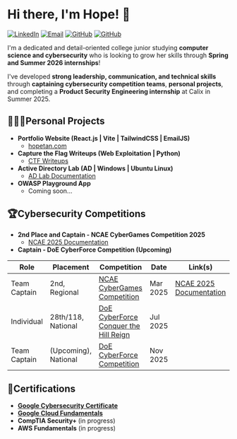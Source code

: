 <h1>Hi there, I'm Hope! 🥳 </h1>

[![LinkedIn](https://img.shields.io/badge/LinkedIn-blue?style=flat&logo=linkedin&logoColor=white)](https://linkedin.com/in/hopetan)
[![Email](https://img.shields.io/badge/-Gmail-red?style=flat&logo=Gmail&logoColor=white)](mailto:hopedtan@gmail.com)
[![GitHub](https://img.shields.io/badge/GitHub-181717?style=flat&logo=github&logoColor=white)](https://github.com/hope-tan)
[![GitHub](https://img.shields.io/badge/Portfolio_Site-8A2BE2)](https://hopetan.com)

<a>I'm a dedicated and detail-oriented college junior studying **computer science and cybersecurity** who is looking to grow her skills through **Spring and Summer 2026 internships**! </a> 

<a> I've developed **strong leadership, communication, and technical skills** through **captaining cybersecurity competition teams**, **personal projects**, and completing a **Product Security Engineering internship** at Calix in Summer 2025. </a>

<h2>👩🏻‍💻Personal Projects</h2>

- <b>Portfolio Website (React.js | Vite | TailwindCSS | EmailJS) </b>
  - [hopetan.com](https://www.hopetan.com)
- <b>Capture the Flag Writeups (Web Exploitation | Python) </b>
  - [CTF Writeups](https://github.com/hope-tan/ctf-writeups) 
- <b>Active Directory Lab (AD | Windows | Ubuntu Linux) </b>
  - [AD Lab Documentation](https://github.com/hope-tan/active-directory-lab)
- <b>OWASP Playground App</b>
  - Coming soon...

<h2>🏆Cybersecurity Competitions</h2>

- <b>2nd Place and Captain - NCAE CyberGames Competition 2025</b>
  - [NCAE 2025 Documentation](https://github.com/hope-tan/ncae-cybergames-2025)
- <b>Captain - DoE CyberForce Competition (Upcoming)</b>
 
| Role             | Placement              | Competition                                                                                            | Date     | Link(s)              |
|--------------------------------------------------------------------------------------------------------|----------|------------------|------------------------|-----------------------|
| Team Captain     | 2nd, Regional          | [NCAE CyberGames Competition](https://www.ncaecybergames.org/)                                         | Mar 2025 |[NCAE 2025 Documentation](https://github.com/hope-tan/ncae-cybergames-2025) |
| Individual       | 28th/118, National     | [DoE CyberForce Conquer the Hill Reign](https://cyberforce.energy.gov/conquer-the-hill/reign-edition/) | Jul 2025 |                       |
| Team Captain     | (Upcoming), National   | [DoE CyberForce Competition](https://cyberforce.energy.gov/cyberforce-competition/)                    | Nov 2025 |                       |

<h2>📝Certifications</h2>

- <b>[Google Cybersecurity Certificate](https://github.com/hope-tan/google-cybersecurity-certificate)</b>
- <b>[Google Cloud Fundamentals](https://coursera.org/share/02135aed6aa6cee52b703201bdec2983)</b>
- <b>CompTIA Security+ </b> (in progress)
- <b>AWS Fundamentals</b> (in progress)

<!--
**hope-tan/hope-tan** is a ✨ _special_ ✨ repository because its `README.md` (this file) appears on your GitHub profile.

Here are some ideas to get you started:

- 🔭 I’m currently working on ...
- 🌱 I’m currently learning ...
- 👯 I’m looking to collaborate on ...
- 🤔 I’m looking for help with ...
- 💬 Ask me about ...
- 📫 How to reach me: ...
- 😄 Pronouns: ...
- ⚡ Fun fact: ...
-->

